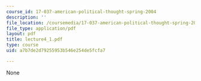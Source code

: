 ```yaml
---
course_id: 17-037-american-political-thought-spring-2004
description: ''
file_location: /coursemedia/17-037-american-political-thought-spring-2004/a7b7de2d79255953b546e254de5fcfa7_lecture4_1.pdf
file_type: application/pdf
layout: pdf
title: lecture4_1.pdf
type: course
uid: a7b7de2d79255953b546e254de5fcfa7

---
```

None